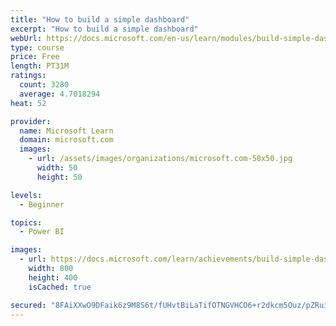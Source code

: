 ```yaml
---
title: "How to build a simple dashboard"
excerpt: "How to build a simple dashboard"
webUrl: https://docs.microsoft.com/en-us/learn/modules/build-simple-dashboard/
type: course
price: Free
length: PT31M
ratings:
  count: 3280
  average: 4.7018294
heat: 52

provider:
  name: Microsoft Learn
  domain: microsoft.com
  images:
    - url: /assets/images/organizations/microsoft.com-50x50.jpg
      width: 50
      height: 50

levels:
  - Beginner

topics:
  - Power BI

images:
  - url: https://docs.microsoft.com/learn/achievements/build-simple-dashboard-social.png
    width: 800
    height: 400
    isCached: true

secured: "8FAiXXwO9DFaik6z9M8S6t/fUHvtBiLaTifOTNGVHCO6+r2dkcm5Ouz/pZRui9xtsw0diIc33/U0GGyyWmV1hE1i1U1FUZd9VMKHoa0SV9tZxwmDi5NMpFfs+QOJ/v7CC/bUsj90fpU+EhfnzD9T548sUzPvHGQbUB5rzjGJxsFgRSl02nJHpQssQrZbQkSzJNKMla//PPYDsIvv5LSSmEgBZeDKqedztO/8o9pzbxXCWJuIrFzXRuCDMlYohw0nE0I+vzCvHvVi2GAkBd+zgLZyz/HzzPoQJBx+XLivxgU08bZUZapb/TAVVrJGnWwq5Ep3oyVtU8B/u2eZysuWXL2/ZfrX5gGwtDoKOWR5VBKSqrxMFdZUmnt8FPIIGN+mJ5HkBBp7+5vCR9oPAvpWFxxmIPC0cWN/B+GiVeX7lFk=;h0YWx3uf2NnMGpZYfWOWlA=="
---
```


